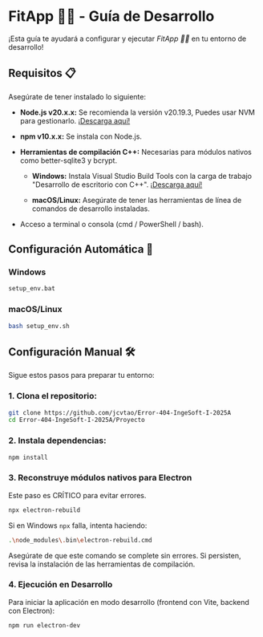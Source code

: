 # FitApp 🥬🌽 - Guía de Desarrollo

¡Esta guía te ayudará a configurar y ejecutar *FitApp 🥬🌽* en tu entorno de desarrollo!


## Requisitos 📋

Asegúrate de tener instalado lo siguiente:

- **Node.js v20.x.x:** Se recomienda la versión v20.19.3, Puedes usar NVM para gestionarlo. [¡Descarga aquí!](https://nodejs.org/en/download/current)

- **npm v10.x.x:** Se instala con Node.js.

- **Herramientas de compilación C++:** Necesarias para módulos nativos como better-sqlite3 y bcrypt.

    - **Windows:** Instala Visual Studio Build Tools con la carga de trabajo "Desarrollo de escritorio con C++". [¡Descarga aquí!](https://visualstudio.microsoft.com/es/visual-cpp-build-tools/)

    - **macOS/Linux:** Asegúrate de tener las herramientas de línea de comandos de desarrollo instaladas.

- Acceso a terminal o consola (cmd / PowerShell / bash).


## Configuración Automática 🚀

### Windows

```bash
setup_env.bat
```

### macOS/Linux

```bash
bash setup_env.sh
```

## Configuración Manual 🛠️

Sigue estos pasos para preparar tu entorno:

### 1. Clona el repositorio:

```bash
git clone https://github.com/jcvtao/Error-404-IngeSoft-I-2025A
cd Error-404-IngeSoft-I-2025A/Proyecto
```

### 2. Instala dependencias:

```bash
npm install
```

### 3. Reconstruye módulos nativos para Electron
Este paso es CRÍTICO para evitar errores.

```bash
npx electron-rebuild
```

Si en Windows `npx` falla, intenta haciendo:
```bash
.\node_modules\.bin\electron-rebuild.cmd
```

Asegúrate de que este comando se complete sin errores. Si persisten, revisa la instalación de las herramientas de compilación.

### 4. Ejecución en Desarrollo

Para iniciar la aplicación en modo desarrollo (frontend con Vite, backend con Electron):

```bash
npm run electron-dev
```